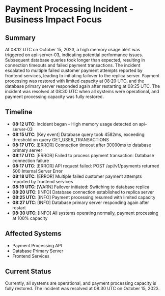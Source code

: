 
# Payment Processing Incident - Business Impact Focus

## Summary
At 08:12 UTC on October 15, 2023, a high memory usage alert was triggered on api-server-03, indicating potential performance issues. Subsequent database queries took longer than expected, resulting in connection timeouts and failed payment transactions. The incident escalated to multiple failed customer payment attempts reported by frontend services, leading to initiating failover to the replica server. Payment processing was restored with limited capacity at 08:20 UTC, and the database primary server responded again after restarting at 08:25 UTC. The incident was resolved at 08:30 UTC when all systems were operational, and payment processing capacity was fully restored.

## Timeline

* **08:12 UTC**: Incident began - High memory usage detected on api-server-03
* **08:15 UTC**: [Key event] Database query took 4582ms, exceeding threshold on query GET_USER_TRANSACTIONS
* **08:17 UTC**: [ERROR] Connection timeout after 30000ms to database primary server
* **08:17 UTC**: [ERROR] Failed to process payment transaction: Database connection failure
* **08:17 UTC**: [ERROR] API request failed: POST /api/v1/payments returned 500 Internal Server Error
* **08:18 UTC**: [ERROR] Multiple failed customer payment attempts reported by frontend services
* **08:19 UTC**: [WARN] Failover initiated: Switching to database replica
* **08:20 UTC**: [INFO] Database connection established to replica server
* **08:25 UTC**: [INFO] Payment processing resumed with limited capacity
* **08:27 UTC**: [INFO] Database primary server responding again after restart
* **08:30 UTC**: [INFO] All systems operating normally, payment processing at 100% capacity

## Affected Systems

* Payment Processing API
* Database Primary Server
* Frontend Services

## Current Status
Currently, all systems are operational, and payment processing capacity is fully restored. The incident was resolved at 08:30 UTC on October 15, 2023.
